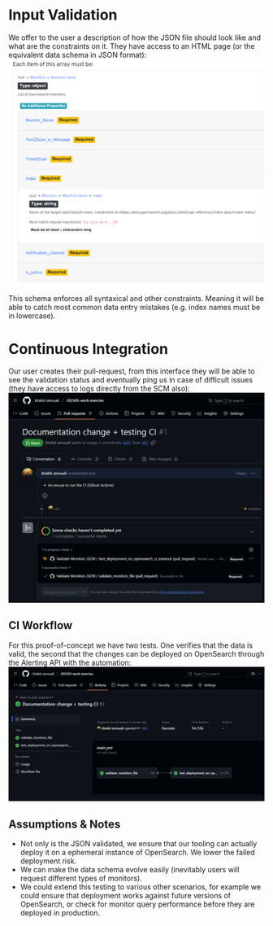 # Input Validation
We offer to the user a description of how the JSON file should look like and what are the constraints on it. They have access to an HTML page (or the equivalent data schema in JSON format):
![schema html](screenshots/schema_html.png?raw=true "HTML version of JSON data schema.")

This schema enforces all syntaxical and other constraints. Meaning it will be able to catch most common data entry mistakes (e.g. index names must be in lowercase).

# Continuous Integration
Our user creates their pull-request, from this interface they will be able to see the validation status and eventually ping us in case of difficult issues (they have access to logs directly from the SCM also):
![pr](screenshots/pull_request.png?raw=true)

## CI Workflow
For this proof-of-concept we have two tests. One verifies that the data is valid, the second that the changes can be deployed on OpenSearch through the Alerting API with the automation:
![workflow](screenshots/github_actions_workflow.png?raw=true)

## Assumptions & Notes
- Not only is the JSON validated, we ensure that our tooling can actually deploy it on a ephemeral instance of OpenSearch. We lower the failed deployment risk.
- We can make the data schema evolve easily (inevitably users will request different types of monitors).
- We could extend this testing to various other scenarios, for example we could ensure that deployment works against future versions of OpenSearch, or check for monitor query performance before they are deployed in production.
